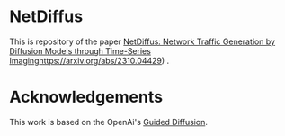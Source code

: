# NetDiffus
This is repository of the paper [NetDiffus: Network Traffic Generation by Diffusion Models through Time-Series Imaging](https://arxiv.org/abs/2310.04429)https://arxiv.org/abs/2310.04429) .

# Acknowledgements
This work is based on the OpenAi's [Guided Diffusion](https://github.com/openai/guided-diffusion).
